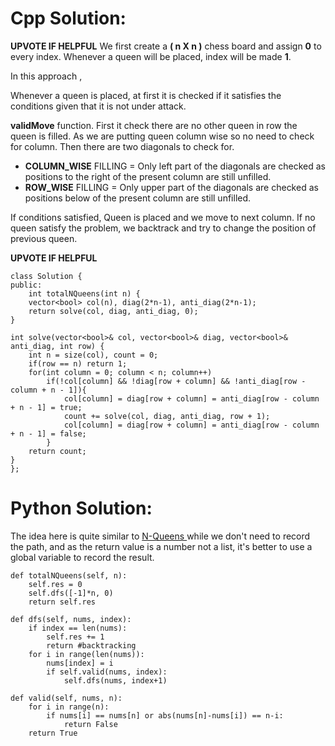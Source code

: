 # Cpp Solution:
**UPVOTE IF HELPFUL**
We first create a **( n X n )** chess board and assign **0** to every index.
Whenever a queen will be placed, index will be made **1**.

In this approach ,

Whenever a queen is placed, at first it is checked if it satisfies the conditions given that it is not under attack.

**validMove** function.
First it check there are no other queen in row the queen is filled.
As we are putting queen column wise so no need to check for column.
Then there are two diagonals to check for.
* **COLUMN_WISE** FILLING = Only left part of the diagonals are checked as positions to the right of the present column are still unfilled.
*  **ROW_WISE** FILLING = Only upper part of the diagonals are checked as positions below of the present column are still unfilled.

If conditions satisfied, Queen is placed and we move to next column.
If no queen satisfy the problem, we backtrack and try to change the position of previous queen.

**UPVOTE IF HELPFUL**
```
class Solution {
public:
    int totalNQueens(int n) {
	vector<bool> col(n), diag(2*n-1), anti_diag(2*n-1);
	return solve(col, diag, anti_diag, 0);
}
   
int solve(vector<bool>& col, vector<bool>& diag, vector<bool>& anti_diag, int row) {
	int n = size(col), count = 0;
    if(row == n) return 1;
	for(int column = 0; column < n; column++)           
		if(!col[column] && !diag[row + column] && !anti_diag[row - column + n - 1]){ 
			col[column] = diag[row + column] = anti_diag[row - column + n - 1] = true;
			count += solve(col, diag, anti_diag, row + 1); 
			col[column] = diag[row + column] = anti_diag[row - column + n - 1] = false; 
		}                                
	return count;
}
};
```




# Python Solution:
The idea here is quite similar to [N-Queens ][1] while we don't need to record the path, and as the return value is a number not a list, it's better to use a global variable to record the result.
       
    def totalNQueens(self, n):
        self.res = 0
        self.dfs([-1]*n, 0)
        return self.res
        
    def dfs(self, nums, index):
        if index == len(nums):
            self.res += 1
            return #backtracking
        for i in range(len(nums)):
            nums[index] = i
            if self.valid(nums, index):
                self.dfs(nums, index+1)
        
    def valid(self, nums, n):
        for i in range(n):
            if nums[i] == nums[n] or abs(nums[n]-nums[i]) == n-i:
                return False
        return True


  [1]: https://leetcode.com/discuss/53764/python-recursive-dfs-solution-with-comments